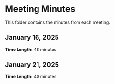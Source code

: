 # Meeting Minutes

This folder contains the minutes from each meeting.

## January 16, 2025  
**Time Length:** 48 minutes  

## January 21, 2025  
**Time Length:** 40 minutes  
